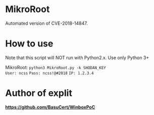 # MikroRoot
Automated version of CVE-2018-14847. 

# How to use      
Note that this script will NOT run with Python2.x. Use only Python 3+       

MikroRoot:
`python3 MikroRoot.py -k SHODAN_KEY`      
`User: ncss`
`Pass: ncss!@#2018`
`IP: 1.2.3.4`

# Author of explit    
**https://github.com/BasuCert/WinboxPoC**   
